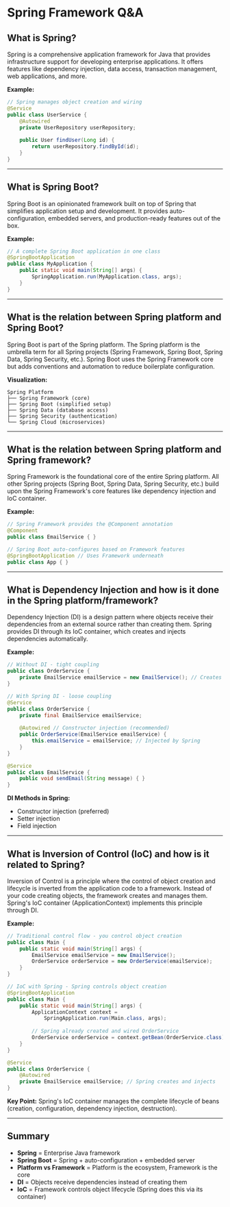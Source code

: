 # Spring Framework Q&A

## What is Spring?

Spring is a comprehensive application framework for Java that provides infrastructure support for developing enterprise applications. It offers features like dependency injection, data access, transaction management, web applications, and more.

**Example:**
```java
// Spring manages object creation and wiring
@Service
public class UserService {
    @Autowired
    private UserRepository userRepository;
    
    public User findUser(Long id) {
        return userRepository.findById(id);
    }
}
```

---

## What is Spring Boot?

Spring Boot is an opinionated framework built on top of Spring that simplifies application setup and development. It provides auto-configuration, embedded servers, and production-ready features out of the box.

**Example:**
```java
// A complete Spring Boot application in one class
@SpringBootApplication
public class MyApplication {
    public static void main(String[] args) {
        SpringApplication.run(MyApplication.class, args);
    }
}
```

---

## What is the relation between Spring platform and Spring Boot?

Spring Boot is part of the Spring platform. The Spring platform is the umbrella term for all Spring projects (Spring Framework, Spring Boot, Spring Data, Spring Security, etc.). Spring Boot uses the Spring Framework core but adds conventions and automation to reduce boilerplate configuration.

**Visualization:**
```
Spring Platform
├── Spring Framework (core)
├── Spring Boot (simplified setup)
├── Spring Data (database access)
├── Spring Security (authentication)
└── Spring Cloud (microservices)
```

---

## What is the relation between Spring platform and Spring framework?

Spring Framework is the foundational core of the entire Spring platform. All other Spring projects (Spring Boot, Spring Data, Spring Security, etc.) build upon the Spring Framework's core features like dependency injection and IoC container.

**Example:**
```java
// Spring Framework provides the @Component annotation
@Component
public class EmailService { }

// Spring Boot auto-configures based on Framework features
@SpringBootApplication // Uses Framework underneath
public class App { }
```

---

## What is Dependency Injection and how is it done in the Spring platform/framework?

Dependency Injection (DI) is a design pattern where objects receive their dependencies from an external source rather than creating them. Spring provides DI through its IoC container, which creates and injects dependencies automatically.

**Example:**
```java
// Without DI - tight coupling
public class OrderService {
    private EmailService emailService = new EmailService(); // Creates dependency
}

// With Spring DI - loose coupling
@Service
public class OrderService {
    private final EmailService emailService;
    
    @Autowired // Constructor injection (recommended)
    public OrderService(EmailService emailService) {
        this.emailService = emailService; // Injected by Spring
    }
}

@Service
public class EmailService {
    public void sendEmail(String message) { }
}
```

**DI Methods in Spring:**
- Constructor injection (preferred)
- Setter injection
- Field injection

---

## What is Inversion of Control (IoC) and how is it related to Spring?

Inversion of Control is a principle where the control of object creation and lifecycle is inverted from the application code to a framework. Instead of your code creating objects, the framework creates and manages them. Spring's IoC container (ApplicationContext) implements this principle through DI.

**Example:**
```java
// Traditional control flow - you control object creation
public class Main {
    public static void main(String[] args) {
        EmailService emailService = new EmailService();
        OrderService orderService = new OrderService(emailService);
    }
}

// IoC with Spring - Spring controls object creation
@SpringBootApplication
public class Main {
    public static void main(String[] args) {
        ApplicationContext context = 
            SpringApplication.run(Main.class, args);
        
        // Spring already created and wired OrderService
        OrderService orderService = context.getBean(OrderService.class);
    }
}

@Service
public class OrderService {
    @Autowired
    private EmailService emailService; // Spring creates and injects
}
```

**Key Point:** Spring's IoC container manages the complete lifecycle of beans (creation, configuration, dependency injection, destruction).

---

## Summary

- **Spring** = Enterprise Java framework
- **Spring Boot** = Spring + auto-configuration + embedded server
- **Platform vs Framework** = Platform is the ecosystem, Framework is the core
- **DI** = Objects receive dependencies instead of creating them
- **IoC** = Framework controls object lifecycle (Spring does this via its container)